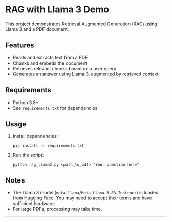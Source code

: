 # RAG with Llama 3 Demo

This project demonstrates Retrieval Augmented Generation (RAG) using Llama 3 and a PDF document.

## Features
- Reads and extracts text from a PDF
- Chunks and embeds the document
- Retrieves relevant chunks based on a user query
- Generates an answer using Llama 3, augmented by retrieved context

## Requirements
- Python 3.8+
- See `requirements.txt` for dependencies

## Usage
1. Install dependencies:
   ```
   pip install -r requirements.txt
   ```
2. Run the script:
   ```
   python rag_llama3.py <path_to_pdf> "Your question here"
   ```

## Notes
- The Llama 3 model (`meta-llama/Meta-Llama-3-8B-Instruct`) is loaded from Hugging Face. You may need to accept their terms and have sufficient hardware.
- For large PDFs, processing may take time.

---
